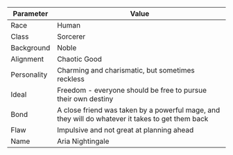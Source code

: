 | Parameter | Value |
|-----------|-------|
| Race      | Human |
| Class     | Sorcerer |
| Background | Noble |
| Alignment | Chaotic Good |
| Personality | Charming and charismatic, but sometimes reckless |
| Ideal      | Freedom - everyone should be free to pursue their own destiny |
| Bond      | A close friend was taken by a powerful mage, and they will do whatever it takes to get them back |
| Flaw      | Impulsive and not great at planning ahead |
| Name      | Aria Nightingale |